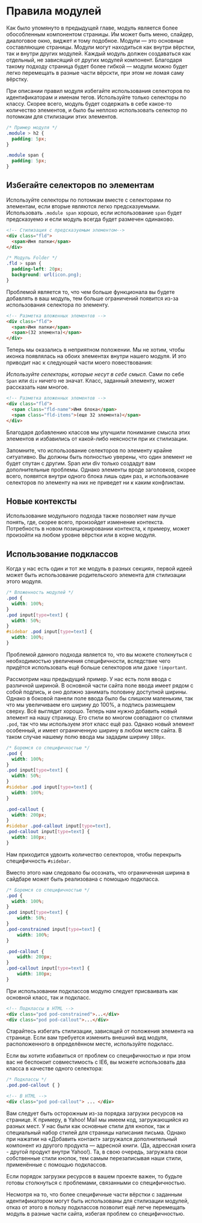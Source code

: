 # Правила модулей
Как было упомянуто в предыдущей главе, модуль является более обособленным компонентом страницы. Им может быть меню, слайдер, диалоговое окно, виджет и тому подобное. Модули — это основные составляющие страницы. Модули могут находиться как внутри вёрстки, так и внутри других модулей. Каждый модуль должен создаваться как отдельный, не зависящий от других модулей компонент. Благодаря такому подходу страница будет более гибкой — модули можно будет легко перемещать в разные части вёрскти, при этом не ломая саму вёрстку.

При описании правил модуля избегайте использования селекторов по идентификаторам и именам тегов. Используйте только селекторы по классу. Скорее всего, модуль будет содержать в себе какое-то количество элементов, и было бы неплохо использовать селектор по потомкам для стилизации этих элементов. 

```css
/* Пример модуля */
.module > h2 {
  padding: 5px;
}

.module span {
  padding: 5px;
}
```

## Избегайте селекторов по элементам
Используйте селекторы по потомкам вместе с селекторами по элементам, если вторые являются легко предсказуемыми. Использовать `.module span` хорошо, если использование `span` будет предсказуемо и если модуль всегда будет размечен одинаково.

```html
<!-- Стилизация с предсказуемым элементом-->
<div class="fld">
  <span>Имя папки</span>
</div>
```

```css
/* Модуль Folder */
.fld > span {
  padding-left: 20px;
  background: url(icon.png);
}
```

Проблемой является то, что чем больше функционала вы будете добавлять в ваш модуль, тем больше ограничений появится из-за использования селектора по элементу.

```html
<!-- Разметка вложенных элементов -->
<div class="fld">
  <span>Имя папки</span> 
  <span>(32 элемента)</span>
</div>
```

Теперь мы оказались в неприятном положении. Мы не хотим, чтобы иконка появлялась на обоих элементах внутри нашего модуля. И это приводит нас к следующей части моего повествования: 

*Используйте селекторы, которые несут в себе смысл*. Сами по себе `Span` или `div` ничего не значат. Класс, заданный элементу, может рассказать нам многое.

```html
<!-- Разметка вложенных элементов -->
<div class="fld">
  <span class="fld-name">Имя блока</span> 
  <span class="fld-items">(еще 32 элемента)</span>
</div>
```

Благодаря добавлению классов мы улучшили понимание смысла этих элементов и избавились от какой-либо неясности при их стилизации.

Запомните, что использование селекторов по элементу крайне ситуативно. Вы должны быть полностью уверены, что один элемент не будет спутан с другим. Span или div только создадут вам дополнительные проблемы. Однако элементы вроде заголовков, скорее всего, появятся внутри одного блока лишь один раз, и использование селекторов по элементу на них не приведет ни к каким конфликтам.

## Новые контексты
Использование модульного подхода также позволяет нам лучше понять, где, скорее всего, произойдет изменение контекста. Потребность в новом позиционировании контекста, к примеру, может произойти на любом уровне вёрстки или в корне модуля.

## Использование подклассов
Когда у нас есть один и тот же модуль в разных секциях, первой идеей может быть использование родительского элемента для стилизации этого модуля.

```css
/* Вложенность модулей */
.pod { 
  width: 100%; 
}
.pod input[type=text] { 
  width: 50%; 
}
#sidebar .pod input[type=text] { 
  width: 100%; 
}
```

Проблемой данного подхода является то, что вы можете столкнуться с необходимостью увеличения специфичности, вследствие чего придётся использовать ещё больше селекторов или даже `!important`.

Рассмотрим наш предыдущий пример. У нас есть поля ввода с различной шириной. В основной части сайта поле ввода имеет рядом с собой подпись, и оно должно занимать половину доступной ширины. Однако в боковой панели поле ввода было бы слишком маленьким, так что мы увеличиваем его ширину до 100%, а подпись размещаем сверху. Всё выглядит хорошо. Теперь нам нужно добавить новый элемент на нашу страницу. Его стили во многом совпадают со стилями `.pod`, так что мы используем этот класс ещё раз. Однако новый элемент особенный, и имеет ограниченную ширину в любом месте сайта. В таком случае нашему полю ввода мы зададим ширину `180px`.

```css
/* Боремся со специфичностью */
.pod { 
  width: 100%; 
} 
.pod input[type=text] { 
  width: 50%; 
}
#sidebar .pod input[type=text] { 
  width: 100%; 
}

.pod-callout { 
  width: 200px; 
}
#sidebar .pod-callout input[type=text],
.pod-callout input[type=text] { 
  width: 180px; 
}
```

Нам приходится удвоить количество селекторов, чтобы перекрыть специфичность `#sidebar`.

Вместо этого нам следовало бы осознать, что ограниченная ширина в сайдбаре может быть реализована с помощью подкласса.

```css
/* Боремся со специфичностью */
.pod {
  width: 100%; 
} 
.pod input[type=text] { 
    width: 50%; 
}
.pod-constrained input[type=text] { 
    width: 100%; 
}

.pod-callout { 
    width: 200px; 
}
.pod-callout input[type=text] { 
    width: 180px; 
}
```

При использовании подклассов модулю следует присваивать как основной класс, так и подкласс.

```html
<!-- Подклассы в HTML -->
<div class="pod pod-constrained">...</div>
<div class="pod pod-callout">...</div> 
```

Старайтесь избегать стилизации, зависящей от положения элемента на странице. Если вам требуется изменить внешний вид модуля, расположенного в определённом месте, используйте подкласс.

Если вы хотите избавиться от проблем со специфичностью и при этом вас не беспокоит совместимость с IE6, вы можете использовать два класса в качестве одного селектора:

```css
/* Подклассы */
.pod.pod-callout { }
```

```html
<!-- В HTML -->
<div class="pod pod-callout"> ... </div>
```

Вам следует быть осторожным из-за порядка загрузки ресурсов на странице. К примеру, в Yahoo! Mail мы имеем код, загружающийся из разных мест. У нас были как основные стили для кнопок, так и специальный набор стилей для страницы написания письма. Однако при нажатии на «Добавить контакт» загружался дополнительный компонент из другого продукта — адресной книги. (Да, адрессная книга - другой продукт внутри Yahoo!). Та, в свою очередь, загружала свои собственные стили кнопок, тем самым перезаписывая наши стили, применённые с помощью подклассов.

Если порядок загрузки ресурсов в вашем проекте важен, то будьте готовы столкнуться с проблемами, связанными со специфичностью.

Несмотря на то, что более специфичные части вёрстки с заданным идентификатором могут быть использованы для стилизации модулей, отказ от этого в пользу подклассов позволит ещё легче перемещать модуль в разные части сайта, избегая проблем со специфичностью. 
